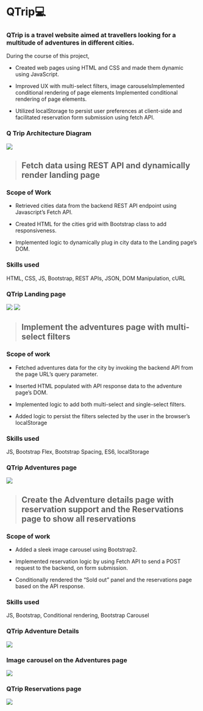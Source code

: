 # QTrip💻

### QTrip is a travel website aimed at travellers looking for a multitude of adventures in different cities. 

During the course of this project,

- Created web pages using HTML and CSS and made them dynamic using JavaScript.

- Improved UX with multi-select filters, image carouselsImplemented conditional rendering of page elements
Implemented conditional rendering of page elements.

- Utilized localStorage to persist user preferences at client-side and facilitated reservation form submission using fetch API.

### Q Trip Architecture Diagram
![](/images/Screenshot%202024-06-14%20100204.png)

 >## Fetch data using REST API and dynamically render landing page

### Scope of Work

- Retrieved cities data from the backend REST API endpoint using Javascript’s Fetch API.

- Created HTML for the cities grid with Bootstrap class to add responsiveness.

- Implemented logic to dynamically plug in city data to the Landing page’s DOM.

### Skills used

HTML, CSS, JS, Bootstrap, REST APIs, JSON, DOM Manipulation, cURL

### QTrip Landing page
![](/images/Screenshot%20(136).png)
![](/images/Screenshot%20(137).png)

>## Implement the adventures page with multi-select filters

### Scope of work

- Fetched adventures data for the city by invoking the backend API from the page URL’s query parameter.

- Inserted HTML populated with API response data to the adventure page’s DOM.

- Implemented logic to add both multi-select and single-select filters.

- Added logic to persist the filters selected by the user in the browser’s localStorage

### Skills used

JS, Bootstrap Flex, Bootstrap Spacing, ES6, localStorage

### QTrip Adventures page
![](/images/Screenshot%202024-06-14%20100257.png)


>## Create the Adventure details page with reservation support and the Reservations page to show all reservations

### Scope of work

- Added a sleek image carousel using Bootstrap2.

- Implemented reservation logic by using Fetch API to send a POST request to the backend, on form submission.

- Conditionally rendered the “Sold out” panel and the reservations page based on the API response.

### Skills used

JS, Bootstrap, Conditional rendering, Bootstrap Carousel

### QTrip Adventure Details
![](/images/Screenshot%20(138).png)

### Image carousel on the Adventures page
![](/images/Screenshot%202024-06-14%20100344.png)

### QTrip Reservations page
![](/images/Screenshot%202024-06-14%20100409.png)

